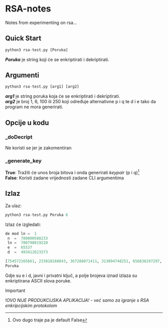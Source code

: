 # RSA-notes
Notes from experimenting on rsa...

## Quick Start
```python
python3 rsa-test.py [Poruka]
```
***Poruka*** je string koji će se enkriptirati i dekriptirati.

## Argumenti
```python
python3 rsa-test.py [arg1] [arg2]
```
***arg1*** je string poruka koja će se enkriptirati i dekriptirati. <br>
***arg2*** je broj 1, 6, 100 ili 250 koji određuje alternativne p i q te d i e tako da program ne mora generirati.

## Opcije u kodu
### _doDecript 
  Ne koristi se jer je zakomentiran
### _generate_key
  **True**: Tražiti će unos broja bitova i onda generirati *keypair* (p i q)[^1] <br>
  **False**: Koristi zadane vrijednosti zadane CLI argumentima

> [^1]: Ovo dugo traje pa je default False

## Izlaz
Za ulaz:
```python
python3 rsa-test.py Poruka 6
```
Izlaz će izgledati:
```python
de mod ln =  1
 n  =  780800588233
 ln =  780798819220
 e  =  65537
 d  =  493412623373

[754572165661, 233818160843, 367288071411, 313094748251, 656836297297, 583802863494]
Poruka
```
Gdje su e i d, javni i privatni ključ, a polje brojeva iznad izlaza su enkriptirana ASCII slova poruke.

> [!IMPORTANT]
> *!OVO NIJE PRODUKCIJSKA APLIKACIJA! - već samo za igranje s RSA enkripcijskim protokolom*
